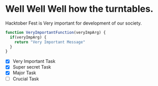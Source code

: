 
Well Well Well how the turntables.
=======
Hacktober Fest is Very important for development of our society.

```javascript
function VeryImportantFunction(veryImpArg) {
  if(veryImpArg) {
    return "Very Important Message"
  }
}
```

- [x] Very Important Task
- [x] Super secret Task
- [x] Major Task
- [ ] Crucial Task
